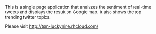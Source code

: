 This is a single page application that analyzes the sentiment of real-time tweets and displays the result on Google map. It also shows the top trending twitter topics.

Please visit http://tsm-luckynine.rhcloud.com/
